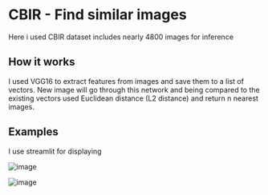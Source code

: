 # CBIR - Find similar images

Here i used CBIR dataset includes nearly 4800 images for inference

## How it works

I used VGG16 to extract features from images and save them to a list of vectors. New image will go through this network and being compared to the existing vectors used Euclidean distance (L2 distance) and return n nearest images. 

## Examples
I use streamlit for displaying

![image](https://github.com/user-attachments/assets/5a37aa0e-3bf4-47d6-867f-2c22f6111099)

![image](https://github.com/user-attachments/assets/af6f39c0-fbb9-4752-a10e-be09c686f021)



 
